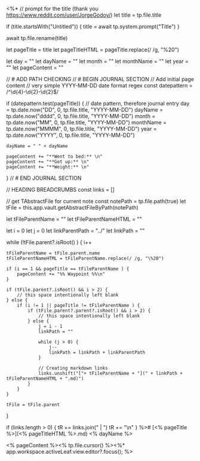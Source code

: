 <%* 
// prompt for the title (thank you https://www.reddit.com/user/JorgeGodoy/)
let title = tp.file.title

if (title.startsWith("Untitled")) {
	title = await tp.system.prompt("Title")
}

await tp.file.rename(title)

let pageTitle = title
let pageTitleHTML = pageTitle.replace(/ /g, "%20")

let day = ""
let dayName = ""
let month = ""
let monthName = ""
let year = ""
let pageContent = ""

// # ADD PATH CHECKING
// # BEGIN JOURNAL SECTION
// Add initial page content
// very simple YYYY-MM-DD date format regex
const datepattern = /^\d{4}-\d{2}-\d{2}$/

if (datepattern.test(pageTitle)) {
	// date pattern, therefore journal entry
	day = tp.date.now("DD", 0, tp.file.title, "YYYY-MM-DD")
	dayName = tp.date.now("dddd", 0, tp.file.title, "YYYY-MM-DD")
	month = tp.date.now("MM", 0, tp.file.title, "YYYY-MM-DD")
	monthName = tp.date.now("MMMM", 0, tp.file.title, "YYYY-MM-DD")
	year = tp.date.now("YYYY", 0, tp.file.title, "YYYY-MM-DD")

	dayName = " " + dayName

	pageContent += "**Went to bed:** \n"
	pageContent += "**Got up:** \n"
	pageContent += "**Weight:** \n"
}
// # END JOURNAL SECTION


// HEADING BREADCRUMBS
const links = []

// get TAbstractFile for current note
const notePath = tp.file.path(true)
let tFile = this.app.vault.getAbstractFileByPath(notePath)

let tFileParentName = ""
let tFileParentNameHTML = ""

let i = 0
let j = 0
let linkParentPath = "../"
let linkPath = ""

while (!tFile.parent?.isRoot() ) {
	i++
	
	tFileParentName = tFile.parent.name
	tFileParentNameHTML = tFileParentName.replace(/ /g, "\%20")

	if (i == 1 && pageTitle == tFileParentName ) {
		pageContent += "%% Waypoint %%\n"
	}

	if (tFile.parent?.isRoot() && i > 2) {
		// this space intentionally left blank
	} else {
		if (i != 1 || pageTitle != tFileParentName ) {
			if (tFile.parent?.parent?.isRoot() && i > 2) {
				// this space intentionally left blank
			} else {
				j = i - 1
				linkPath = ""

				while (j > 0) {
					j--
					linkPath = linkPath + linkParentPath
				}

				// Creating markdown links
				links.unshift("["+ tFileParentName + "](" + linkPath + tFileParentNameHTML + ".md)")
			}
		}
	}

	tFile = tFile.parent
}

if (links.length > 0) {
	tR += links.join(" | ")
	tR += "\n"
}
%># [<% pageTitle %>](<% pageTitleHTML %>.md) <% dayName %>

<% pageContent %><% tp.file.cursor() %><%* app.workspace.activeLeaf.view.editor?.focus(); %>
